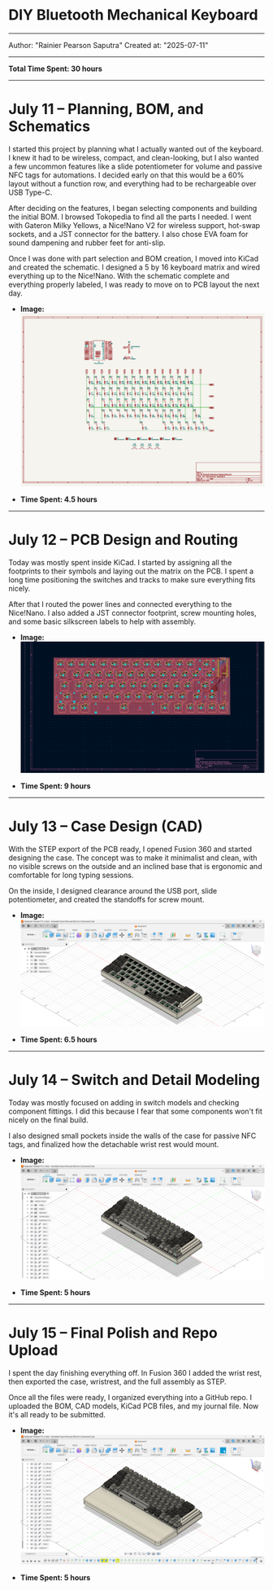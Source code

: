 # DIY Bluetooth Mechanical Keyboard
---
Author: "Rainier Pearson Saputra"
Created at: "2025-07-11"

---

**Total Time Spent: 30 hours**

---

# July 11 – Planning, BOM, and Schematics

I started this project by planning what I actually wanted out of the keyboard. I knew it had to be wireless, compact, and clean-looking, but I also wanted a few uncommon features like a slide potentiometer for volume and passive NFC tags for automations. I decided early on that this would be a 60% layout without a function row, and everything had to be rechargeable over USB Type-C.

After deciding on the features, I began selecting components and building the initial BOM. I browsed Tokopedia to find all the parts I needed. I went with Gateron Milky Yellows, a Nice!Nano V2 for wireless support, hot-swap sockets, and a JST connector for the battery. I also chose EVA foam for sound dampening and rubber feet for anti-slip.

Once I was done with part selection and BOM creation, I moved into KiCad and created the schematic. I designed a 5 by 16 keyboard matrix and wired everything up to the Nice!Nano. With the schematic complete and everything properly labeled, I was ready to move on to PCB layout the next day.

* **Image:** ![Schematics](images/Schematics.png)

* **Time Spent: 4.5 hours**

---

# July 12 – PCB Design and Routing

Today was mostly spent inside KiCad. I started by assigning all the footprints to their symbols and laying out the matrix on the PCB. I spent a long time positioning the switches and tracks to make sure everything fits nicely.

After that I routed the power lines and connected everything to the Nice!Nano. I also added a JST connector footprint, screw mounting holes, and some basic silkscreen labels to help with assembly.

* **Image:** ![PCB Design](images/PCB.png)

* **Time Spent: 9 hours**

---

# July 13 – Case Design (CAD)

With the STEP export of the PCB ready, I opened Fusion 360 and started designing the case. The concept was to make it minimalist and clean, with no visible screws on the outside and an inclined base that is ergonomic and comfortable for long typing sessions. 

On the inside, I designed clearance around the USB port, slide potentiometer, and created the standoffs for screw mount.

* **Image:** ![Case Design](images/journal/July%2013%202025_Case.png)

* **Time Spent: 6.5 hours**

---

# July 14 – Switch and Detail Modeling

Today was mostly focused on adding in switch models and checking component fittings. I did this because I fear that some components won't fit nicely on the final build.

I also designed small pockets inside the walls of the case for passive NFC tags, and finalized how the detachable wrist rest would mount.

* **Image:** ![Component Fitting](images/journal/July%2014%202025_Switch.png)

* **Time Spent: 5 hours**

---

# July 15 – Final Polish and Repo Upload

I spent the day finishing everything off. In Fusion 360 I added the wrist rest, then exported the case, wristrest, and the full assembly as STEP. 

Once all the files were ready, I organized everything into a GitHub repo. I uploaded the BOM, CAD models, KiCad PCB files, and my journal file. Now it's all ready to be submitted.

* **Image:** ![Final Polish](images/journal/July%2015%202025_Final.png)

* **Time Spent: 5 hours**
